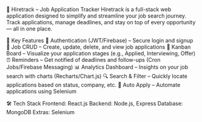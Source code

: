 📌 Hiretrack – Job Application Tracker Hiretrack is a full-stack web application designed to simplify and streamline your job search journey. Track applications, manage deadlines, and stay on top of every opportunity — all in one place.

🚀 Key Features
🔐 Authentication (JWT/Firebase) – Secure login and signup
📄 Job CRUD – Create, update, delete, and view job applications
🎯 Kanban Board – Visualize your application stages (e.g., Applied, Interviewing, Offer)
⏰ Reminders – Get notified of deadlines and follow-ups (Cron Jobs/Firebase Messaging)
📊 Analytics Dashboard – Insights on your job search with charts (Recharts/Chart.js)
🔍 Search & Filter – Quickly locate applications based on status, company, etc.
🤖 Auto Apply – Automate applications using Selenium

🛠️ Tech Stack
Frontend: React.js
Backend: Node.js, Express
Database: MongoDB
Extras: Selenium

